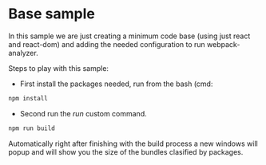 # Base sample

In this sample we are just creating a minimum code base (using just react and react-dom) and adding the needed configuration to run webpack-analyzer.

Steps to play with this sample:

- First install the packages needed, run from the bash (cmd:

```bash
npm install
```

- Second run the _run_ custom command.

```bash
npm run build
```

Automatically right after finishing with the build process a new windows will popup and will show you the size of the bundles clasified by packages.
